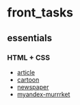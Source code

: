 # front_tasks
## essentials
### HTML + CSS
+ [article](c1/varia/index.html)
+ [cartoon](c1/cartoon)
+ [newspaper](c1/newspaper)
+ [myandex-murrrket](c2/myandex-murrrket)
